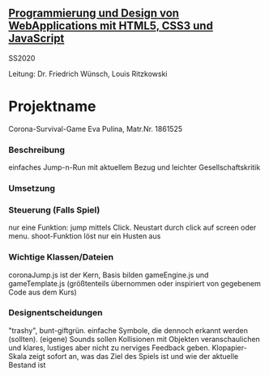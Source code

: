 ## [Programmierung und Design von WebApplications mit HTML5, CSS3 und JavaScript](https://lsf.uni-regensburg.de/qisserver/rds?state=verpublish&status=init&vmfile=no&publishid=148115&moduleCall=webInfo&publishConfFile=webInfo&publishSubDir=veranstaltung) ##

SS2020 

Leitung: Dr. Friedrich Wünsch, Louis Ritzkowski

# Projektname #
Corona-Survival-Game
Eva Pulina, Matr.Nr. 1861525


### Beschreibung ###
einfaches Jump-n-Run mit aktuellem Bezug und leichter Gesellschaftskritik


### Umsetzung ###

### Steuerung (Falls Spiel) ###
nur eine Funktion: jump mittels Click.
Neustart durch click auf screen oder menu.
shoot-Funktion löst nur ein Husten aus


### Wichtige Klassen/Dateien ###
coronaJump.js ist der Kern,
Basis bilden gameEngine.js und gameTemplate.js (größtenteils 
übernommen oder inspiriert von gegebenem Code aus dem Kurs)


### Designentscheidungen ###
"trashy", bunt-giftgrün.
einfache Symbole, die dennoch erkannt werden (sollten).
(eigene) Sounds sollen Kollisionen mit Objekten
veranschaulichen und klares, lustiges aber nicht 
zu nerviges Feedback geben.
Klopapier-Skala zeigt sofort an, was das Ziel des Spiels ist
und wie der aktuelle Bestand ist

